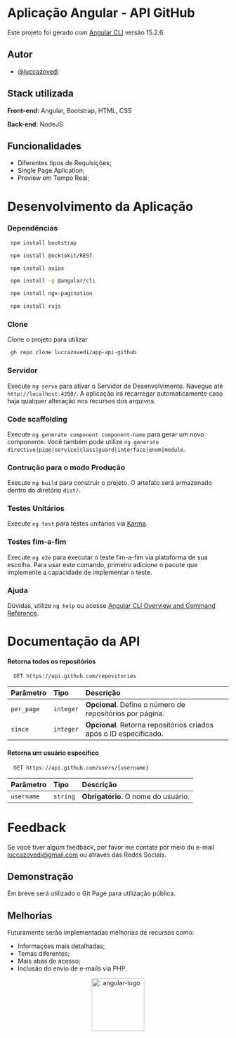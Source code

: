 
# Aplicação Angular - API GitHub

Este projeto foi gerado com [Angular CLI](https://github.com/angular/angular-cli) versão 15.2.6.
## Autor

- [@luccazovedi](https://www.github.com/luccazovedi)

## Stack utilizada

**Front-end:** Angular, Bootstrap, HTML, CSS

**Back-end:** NodeJS

## Funcionalidades

- Diferentes tipos de Requisições;
- Single Page Aplication;
- Preview em Tempo Real;


# Desenvolvimento da Aplicação

### Dependências
```bash
 npm install bootstrap
```
```bash
 npm install @ocktokit/REST
```
```bash
 npm install axios
```
```bash
 npm install -g @angular/cli
```
```bash
 npm install ngx-pagination
```
```bash
 npm install rxjs
```

### Clone 

Clone o projeto para utilizar

```bash
 gh repo clone luccazovedi/app-api-github
```

### Servidor

Execute `ng serve` para ativar o Servidor de Desenvolvimento. Navegue até `http://localhost:4200/`. A aplicação irá recarregar automaticamente caso haja qualquer alteração nos recursos dos arquivos. 

### Code scaffolding

Execute `ng generate component component-name` para gerar um novo componente. Você também pode utilize `ng generate directive|pipe|service|class|guard|interface|enum|module`.

### Contrução para o modo Produção

Execute `ng build` para construir o prejeto. 
O artefato será armazenado dentro do diretório `dist/`.

### Testes Unitários

Execute `ng test` para testes unitários via [Karma](https://karma-runner.github.io).

### Testes fim-a-fim

Execute `ng e2e` para executar o teste fim-a-fim via plataforma de sua escolha.
Para usar este comando, primeiro adicione o pacote que implemente a capacidade de implementar o teste.

### Ajuda

Dúvidas, utilize `ng help` ou acesse [Angular CLI Overview and Command Reference](https://angular.io/cli).


# Documentação da API

#### Retorna todos os repositórios

```http
  GET https://api.github.com/repositories
```

| Parâmetro   | Tipo       | Descrição                           |
| :---------- | :--------- | :---------------------------------- |
| `per_page` | `integer` | **Opcional**. Define o número de repositórios por página. |
| `since` | `integer` | **Opcional**. Retorna repositórios criados após o ID especificado. |

#### Retorna um usuário especifico

```http
  GET https://api.github.com/users/{username}
```

| Parâmetro   | Tipo       | Descrição                                   |
| :---------- | :--------- | :------------------------------------------ |
| `username`      | `string` | **Obrigatório**. O nome do usuário. |



# Feedback

Se você tiver algum feedback, por favor me contate por meio do e-mail luccazovedi@gmail.com ou através das Redes Sociais.


## Demonstração

Em breve será utilizado o Git Page para utilização pública.

## Melhorias

Futuramente serão implementadas melhorias de recursos como:
- Informações mais detalhadas;
- Temas diferentes;
- Mais abas de acesso;
- Inclusão do envio de e-mails via PHP.

<p align="center">
  <img src="https://github.com/angular/angular/blob/main/aio/src/assets/images/logos/angular/angular.png?raw=true" alt="angular-logo" width="120px" height="120px"/>
</p>
